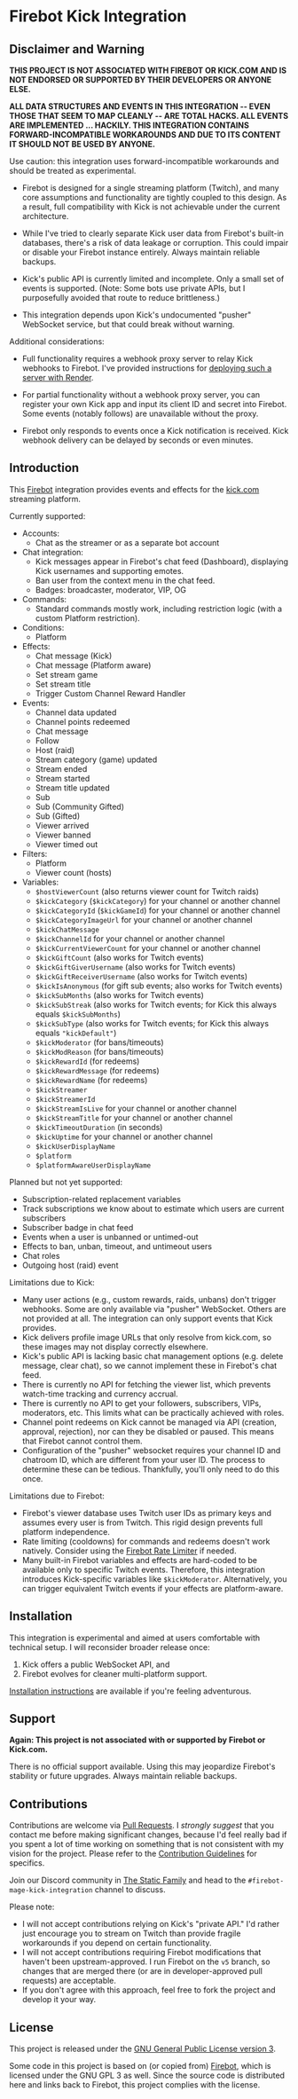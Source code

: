 # Firebot Kick Integration

## Disclaimer and Warning

**THIS PROJECT IS NOT ASSOCIATED WITH FIREBOT OR KICK.COM AND IS NOT ENDORSED OR SUPPORTED BY THEIR DEVELOPERS OR ANYONE ELSE.**

**ALL DATA STRUCTURES AND EVENTS IN THIS INTEGRATION -- EVEN THOSE THAT SEEM TO MAP CLEANLY -- ARE TOTAL HACKS. ALL EVENTS ARE IMPLEMENTED ... HACKILY. THIS INTEGRATION CONTAINS FORWARD-INCOMPATIBLE WORKAROUNDS AND DUE TO ITS CONTENT IT SHOULD NOT BE USED BY ANYONE.**

Use caution: this integration uses forward-incompatible workarounds and should be treated as experimental.

- Firebot is designed for a single streaming platform (Twitch), and many core assumptions and functionality are tightly coupled to this design. As a result, full compatibility with Kick is not achievable under the current architecture.

- While I've tried to clearly separate Kick user data from Firebot's built-in databases, there's a risk of data leakage or corruption. This could impair or disable your Firebot instance entirely. Always maintain reliable backups.

- Kick's public API is currently limited and incomplete. Only a small set of events is supported. (Note: Some bots use private APIs, but I purposefully avoided that route to reduce brittleness.)

- This integration depends upon Kick's undocumented "pusher" WebSocket service, but that could break without warning.

Additional considerations:

- Full functionality requires a webhook proxy server to relay Kick webhooks to Firebot. I've provided instructions for [deploying such a server with Render](/server).

- For partial functionality without a webhook proxy server, you can register your own Kick app and input its client ID and secret into Firebot. Some events (notably follows) are unavailable without the proxy.

- Firebot only responds to events once a Kick notification is received. Kick webhook delivery can be delayed by seconds or even minutes.

## Introduction

This [Firebot](https://firebot.app) integration provides events and effects for the [kick.com](https://kick.com) streaming platform.

Currently supported:

- Accounts:
  - Chat as the streamer or as a separate bot account
- Chat integration:
  - Kick messages appear in Firebot's chat feed (Dashboard), displaying Kick usernames and supporting emotes.
  - Ban user from the context menu in the chat feed.
  - Badges: broadcaster, moderator, VIP, OG
- Commands:
  - Standard commands mostly work, including restriction logic (with a custom Platform restriction).
- Conditions:
  - Platform
- Effects:
  - Chat message (Kick)
  - Chat message (Platform aware)
  - Set stream game
  - Set stream title
  - Trigger Custom Channel Reward Handler
- Events:
  - Channel data updated
  - Channel points redeemed
  - Chat message
  - Follow
  - Host (raid)
  - Stream category (game) updated
  - Stream ended
  - Stream started
  - Stream title updated
  - Sub
  - Sub (Community Gifted)
  - Sub (Gifted)
  - Viewer arrived
  - Viewer banned
  - Viewer timed out
- Filters:
  - Platform
  - Viewer count (hosts)
- Variables:
  - `$hostViewerCount` (also returns viewer count for Twitch raids)
  - `$kickCategory` (`$kickCategory`) for your channel or another channel
  - `$kickCategoryId` (`$kickGameId`) for your channel or another channel
  - `$kickCategoryImageUrl` for your channel or another channel
  - `$kickChatMessage`
  - `$kickChannelId` for your channel or another channel
  - `$kickCurrentViewerCount` for your channel or another channel
  - `$kickGiftCount` (also works for Twitch events)
  - `$kickGiftGiverUsername` (also works for Twitch events)
  - `$kickGiftReceiverUsername` (also works for Twitch events)
  - `$kickIsAnonymous` (for gift sub events; also works for Twitch events)
  - `$kickSubMonths` (also works for Twitch events)
  - `$kickSubStreak` (also works for Twitch events; for Kick this always equals `$kickSubMonths`)
  - `$kickSubType` (also works for Twitch events; for Kick this always equals `"kickDefault"`)
  - `$kickModerator` (for bans/timeouts)
  - `$kickModReason` (for bans/timeouts)
  - `$kickRewardId` (for redeems)
  - `$kickRewardMessage` (for redeems)
  - `$kickRewardName` (for redeems)
  - `$kickStreamer`
  - `$kickStreamerId`
  - `$kickStreamIsLive` for your channel or another channel
  - `$kickStreamTitle` for your channel or another channel
  - `$kickTimeoutDuration` (in seconds)
  - `$kickUptime` for your channel or another channel
  - `$kickUserDisplayName`
  - `$platform`
  - `$platformAwareUserDisplayName`

Planned but not yet supported:

- Subscription-related replacement variables
- Track subscriptions we know about to estimate which users are current subscribers
- Subscriber badge in chat feed
- Events when a user is unbanned or untimed-out
- Effects to ban, unban, timeout, and untimeout users
- Chat roles
- Outgoing host (raid) event

Limitations due to Kick:

- Many user actions (e.g., custom rewards, raids, unbans) don't trigger webhooks. Some are only available via "pusher" WebSocket. Others are not provided at all. The integration can only support events that Kick provides.
- Kick delivers profile image URLs that only resolve from kick.com, so these images may not display correctly elsewhere.
- Kick's public API is lacking basic chat management options (e.g. delete message, clear chat), so we cannot implement these in Firebot's chat feed.
- There is currently no API for fetching the viewer list, which prevents watch-time tracking and currency accrual.
- There is currently no API to get your followers, subscribers, VIPs, moderators, etc. This limits what can be practically achieved with roles.
- Channel point redeems on Kick cannot be managed via API (creation, approval, rejection), nor can they be disabled or paused. This means that Firebot cannot control them.
- Configuration of the "pusher" websocket requires your channel ID and chatroom ID, which are different from your user ID. The process to determine these can be tedious. Thankfully, you'll only need to do this once.

Limitations due to Firebot:

- Firebot's viewer database uses Twitch user IDs as primary keys and assumes every user is from Twitch. This rigid design prevents full platform independence.
- Rate limiting (cooldowns) for commands and redeems doesn't work natively. Consider using the [Firebot Rate Limiter](https://github.com/TheStaticMage/firebot-rate-limiter) if needed.
- Many built-in Firebot variables and effects are hard-coded to be available only to specific Twitch events. Therefore, this integration introduces Kick-specific variables like `$kickModerator`. Alternatively, you can trigger equivalent Twitch events if your effects are platform-aware.

## Installation

This integration is experimental and aimed at users comfortable with technical setup. I will reconsider broader release once:

1. Kick offers a public WebSocket API, and
2. Firebot evolves for cleaner multi-platform support.

[Installation instructions](/doc/installation.md) are available if you're feeling adventurous.

## Support

**Again: This project is not associated with or supported by Firebot or Kick.com.**

There is no official support available. Using this may jeopardize Firebot's stability or future upgrades. Always maintain reliable backups.

## Contributions

Contributions are welcome via [Pull Requests](https://github.com/TheStaticMage/firebot-mage-kick-integration/pulls). I _strongly suggest_ that you contact me before making significant changes, because I'd feel really bad if you spent a lot of time working on something that is not consistent with my vision for the project. Please refer to the [Contribution Guidelines](/.github/contributing.md) for specifics.

Join our Discord community in [The Static Family](https://discord.gg/hzDYKzG9Zp) and head to the `#firebot-mage-kick-integration` channel to discuss.

Please note:

- I will not accept contributions relying on Kick's "private API." I'd rather just encourage you to stream on Twitch than provide fragile workarounds if you depend on certain functionality.
- I will not accept contributions requiring Firebot modifications that haven't been upstream-approved. I run Firebot on the `v5` branch, so changes that are merged there (or are in developer-approved pull requests) are acceptable.
- If you don't agree with this approach, feel free to fork the project and develop it your way.

## License

This project is released under the [GNU General Public License version 3](/LICENSE).

Some code in this project is based on (or copied from) [Firebot](https://github.com/crowbartools/firebot), which is licensed under the GNU GPL 3 as well. Since the source code is distributed here and links back to Firebot, this project complies with the license.

